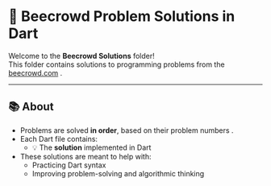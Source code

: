 # 🧠 Beecrowd Problem Solutions in Dart

Welcome to the **Beecrowd Solutions** folder!  
This folder contains solutions to programming problems from the [beecrowd.com](https://beecrowd.com/) .

---

## 📚 About

- Problems are solved **in order**, based on their problem numbers .
- Each Dart file contains:
  - 💡 The **solution** implemented in Dart
- These solutions are meant to help with:
  - Practicing Dart syntax
  - Improving problem-solving and algorithmic thinking
